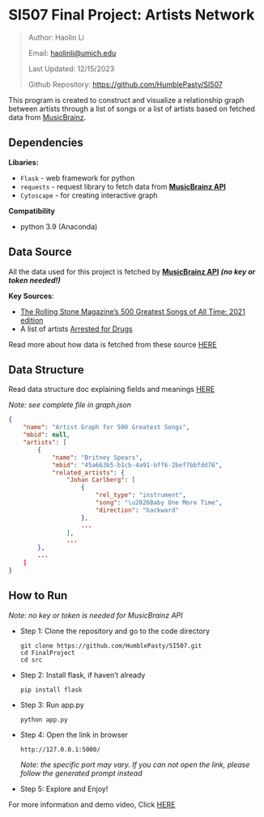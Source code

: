 # SI507 Final Project: Artists Network

> Author: Haolin Li
>
> Email: haolinli@umich.edu
>
> Last Updated: 12/15/2023
>
> Github Repository: https://github.com/HumblePasty/SI507



This program is created to construct and visualize a relationship graph between artists through a list of songs or a list of artists based on fetched data from [MusicBrainz](https://musicbrainz.org/).



## Dependencies

**Libaries:**

- `Flask` - web framework for python
- `requests` - request library to fetch data from [**MusicBrainz API**](https://musicbrainz.org/doc/MusicBrainz_API)
- `Cytoscape` - for creating interactive graph

**Compatibility**

- python 3.9 (Anaconda)



## Data Source

All the data used for this project is fetched by [**MusicBrainz API**](https://musicbrainz.org/doc/MusicBrainz_API) ***(no key or token needed!)***

**Key Sources**:

- [The Rolling Stone Magazine’s 500 Greatest Songs of All Time: 2021 edition](https://musicbrainz.org/series/355b26c9-001e-4728-852e-82b4379adb82)
- A list of artists [Arrested for Drugs](https://musicbrainz.org/series/7ce0df17-ff61-4c5f-a1ac-43b645d51729)

Read more about how data is fetched from these source [HERE](https://github.com/HumblePasty/SI507/blob/master/FinalProject/Resources/Project_Submission_haolinli.md#fetching-method)



## Data Structure

Read data structure doc explaining fields and meanings [HERE](https://github.com/HumblePasty/SI507/blob/master/FinalProject/Resources/Project_Submission_haolinli.md#data-structure)

*Note: see complete file in graph.json*

```json
{
    "name": "Artist Graph for 500 Greatest Songs",
    "mbid": null,
    "artists": [
        {
            "name": "Britney Spears",
            "mbid": "45a663b5-b1cb-4a91-bff6-2bef7bbfdd76",
            "related_artists": {
                "Johan Carlberg": [
                    {
                        "rel_type": "instrument",
                        "song": "\u2026Baby One More Time",
                        "direction": "backward"
                    },
                    ...
                ],
                ...
        },
        ...
    ]
}
```



## How to Run

*Note: no key or token is needed for MusicBrainz API*

- Step 1: Clone the repository and go to the code directory

  ```
  git clone https://github.com/HumblePasty/SI507.git
  cd FinalProject
  cd src
  ```

- Step 2: Install flask, if haven’t already

  ```
  pip install flask
  ```

- Step 3: Run app.py

  ```
  python app.py
  ```

- Step 4: Open the link in browser

  ```
  http://127.0.0.1:5000/
  ```

  *Note: the specific port may vary. If you can not open the link, please follow the generated prompt instead*

- Step 5: Explore and Enjoy!



For more information and demo video, Click [HERE](https://github.com/HumblePasty/SI507/blob/master/FinalProject/Resources/Project_Submission_haolinli.md#demo)